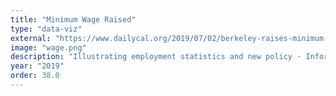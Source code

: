 ```yaml
---
title: "Minimum Wage Raised"
type: "data-viz"
external: "https://www.dailycal.org/2019/07/02/berkeley-raises-minimum-wage-to-15-59-citing-employment-statistics-after-previous-increase/"
image: "wage.png"
description: "Illustrating employment statistics and new policy · Information News Graphic · Daily Californian"
year: "2019"
order: 38.0
---
```

